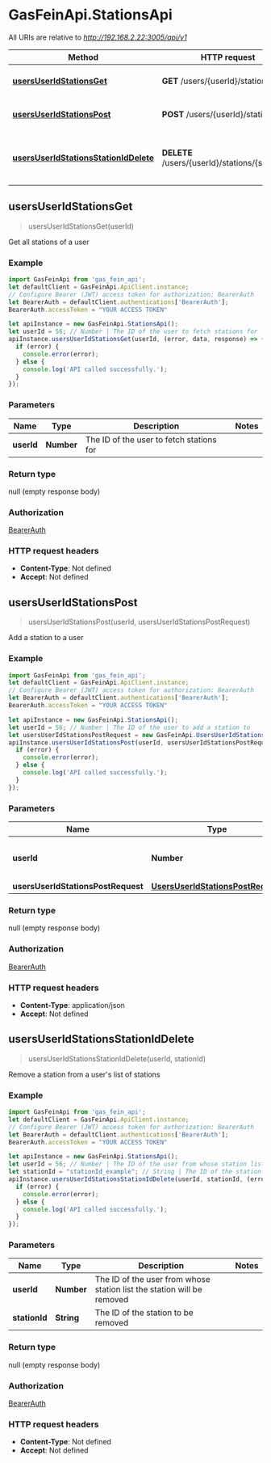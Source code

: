# GasFeinApi.StationsApi

All URIs are relative to *http://192.168.2.22:3005/api/v1*

Method | HTTP request | Description
------------- | ------------- | -------------
[**usersUserIdStationsGet**](StationsApi.md#usersUserIdStationsGet) | **GET** /users/{userId}/stations | Get all stations of a user
[**usersUserIdStationsPost**](StationsApi.md#usersUserIdStationsPost) | **POST** /users/{userId}/stations | Add a station to a user
[**usersUserIdStationsStationIdDelete**](StationsApi.md#usersUserIdStationsStationIdDelete) | **DELETE** /users/{userId}/stations/{stationId} | Remove a station from a user&#39;s list of stations



## usersUserIdStationsGet

> usersUserIdStationsGet(userId)

Get all stations of a user

### Example

```javascript
import GasFeinApi from 'gas_fein_api';
let defaultClient = GasFeinApi.ApiClient.instance;
// Configure Bearer (JWT) access token for authorization: BearerAuth
let BearerAuth = defaultClient.authentications['BearerAuth'];
BearerAuth.accessToken = "YOUR ACCESS TOKEN"

let apiInstance = new GasFeinApi.StationsApi();
let userId = 56; // Number | The ID of the user to fetch stations for
apiInstance.usersUserIdStationsGet(userId, (error, data, response) => {
  if (error) {
    console.error(error);
  } else {
    console.log('API called successfully.');
  }
});
```

### Parameters


Name | Type | Description  | Notes
------------- | ------------- | ------------- | -------------
 **userId** | **Number**| The ID of the user to fetch stations for | 

### Return type

null (empty response body)

### Authorization

[BearerAuth](../README.md#BearerAuth)

### HTTP request headers

- **Content-Type**: Not defined
- **Accept**: Not defined


## usersUserIdStationsPost

> usersUserIdStationsPost(userId, usersUserIdStationsPostRequest)

Add a station to a user

### Example

```javascript
import GasFeinApi from 'gas_fein_api';
let defaultClient = GasFeinApi.ApiClient.instance;
// Configure Bearer (JWT) access token for authorization: BearerAuth
let BearerAuth = defaultClient.authentications['BearerAuth'];
BearerAuth.accessToken = "YOUR ACCESS TOKEN"

let apiInstance = new GasFeinApi.StationsApi();
let userId = 56; // Number | The ID of the user to add a station to
let usersUserIdStationsPostRequest = new GasFeinApi.UsersUserIdStationsPostRequest(); // UsersUserIdStationsPostRequest | 
apiInstance.usersUserIdStationsPost(userId, usersUserIdStationsPostRequest, (error, data, response) => {
  if (error) {
    console.error(error);
  } else {
    console.log('API called successfully.');
  }
});
```

### Parameters


Name | Type | Description  | Notes
------------- | ------------- | ------------- | -------------
 **userId** | **Number**| The ID of the user to add a station to | 
 **usersUserIdStationsPostRequest** | [**UsersUserIdStationsPostRequest**](UsersUserIdStationsPostRequest.md)|  | 

### Return type

null (empty response body)

### Authorization

[BearerAuth](../README.md#BearerAuth)

### HTTP request headers

- **Content-Type**: application/json
- **Accept**: Not defined


## usersUserIdStationsStationIdDelete

> usersUserIdStationsStationIdDelete(userId, stationId)

Remove a station from a user&#39;s list of stations

### Example

```javascript
import GasFeinApi from 'gas_fein_api';
let defaultClient = GasFeinApi.ApiClient.instance;
// Configure Bearer (JWT) access token for authorization: BearerAuth
let BearerAuth = defaultClient.authentications['BearerAuth'];
BearerAuth.accessToken = "YOUR ACCESS TOKEN"

let apiInstance = new GasFeinApi.StationsApi();
let userId = 56; // Number | The ID of the user from whose station list the station will be removed
let stationId = "stationId_example"; // String | The ID of the station to be removed
apiInstance.usersUserIdStationsStationIdDelete(userId, stationId, (error, data, response) => {
  if (error) {
    console.error(error);
  } else {
    console.log('API called successfully.');
  }
});
```

### Parameters


Name | Type | Description  | Notes
------------- | ------------- | ------------- | -------------
 **userId** | **Number**| The ID of the user from whose station list the station will be removed | 
 **stationId** | **String**| The ID of the station to be removed | 

### Return type

null (empty response body)

### Authorization

[BearerAuth](../README.md#BearerAuth)

### HTTP request headers

- **Content-Type**: Not defined
- **Accept**: Not defined

